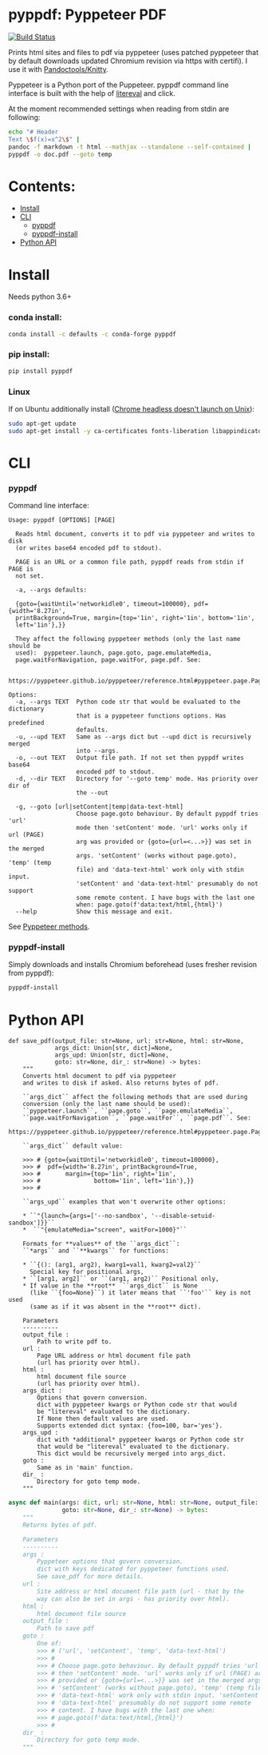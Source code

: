 # pyppdf: Pyppeteer PDF

[![Build Status](https://travis-ci.org/kiwi0fruit/pyppdf.svg?branch=master)](https://travis-ci.org/kiwi0fruit/pyppdf)

Prints html sites and files to pdf via pyppeteer (uses patched pyppeteer that by default downloads updated Chromium revision via https with certifi). I use it with  [Pandoctools/Knitty](https://github.com/kiwi0fruit/pandoctools).

Pyppeteer is a Python port of the Puppeteer. pyppdf command line interface is built with the help of [litereval](https://github.com/kiwi0fruit/litereval) and click.

At the moment recommended settings when reading from stdin are following:

```bash
echo "# Header
Text \$f(x)=x^2\$" |
pandoc -f markdown -t html --mathjax --standalone --self-contained |
pyppdf -o doc.pdf --goto temp
```


# Contents:

* [Install](#install)
* [CLI](#cli)
  * [pyppdf](#pyppdf)
  * [pyppdf-install](#pyppdf-install)
* [Python API](#python-api)


# Install

Needs python 3.6+

### conda install:

```bash
conda install -c defaults -c conda-forge pyppdf
```

### pip install:

```bash
pip install pyppdf
```

### Linux

If on Ubuntu additionally install ([Chrome headless doesn't launch on Unix](https://github.com/puppeteer/puppeteer/blob/main/docs/troubleshooting.md#chrome-headless-doesnt-launch-on-unix)):

```bash
sudo apt-get update
sudo apt-get install -y ca-certificates fonts-liberation libappindicator3-1 libasound2 libatk-bridge2.0-0 libatk1.0-0 libc6 libcairo2 libcups2 libdbus-1-3 libexpat1 libfontconfig1 libgbm1 libgcc1 libglib2.0-0 libgtk-3-0 libnspr4 libnss3 libpango-1.0-0 libpangocairo-1.0-0 libstdc++6 libx11-6 libx11-xcb1 libxcb1 libxcomposite1 libxcursor1 libxdamage1 libxext6 libxfixes3 libxi6 libxrandr2 libxrender1 libxss1 libxtst6 lsb-release wget xdg-utils
```


# CLI

### pyppdf

Command line interface:

```
Usage: pyppdf [OPTIONS] [PAGE]

  Reads html document, converts it to pdf via pyppeteer and writes to disk
  (or writes base64 encoded pdf to stdout).

  PAGE is an URL or a common file path, pyppdf reads from stdin if PAGE is
  not set.

  -a, --args defaults:

  {goto={waitUntil='networkidle0', timeout=100000}, pdf={width='8.27in',
  printBackground=True, margin={top='1in', right='1in', bottom='1in',
  left='1in'},}}

  They affect the following pyppeteer methods (only the last name should be
  used):  pyppeteer.launch, page.goto, page.emulateMedia,
  page.waitForNavigation, page.waitFor, page.pdf. See:

  https://pyppeteer.github.io/pyppeteer/reference.html#pyppeteer.page.Page.pdf

Options:
  -a, --args TEXT  Python code str that would be evaluated to the dictionary
                   that is a pyppeteer functions options. Has predefined
                   defaults.
  -u, --upd TEXT   Same as --args dict but --upd dict is recursively merged
                   into --args.
  -o, --out TEXT   Output file path. If not set then pyppdf writes base64
                   encoded pdf to stdout.
  -d, --dir TEXT   Directory for '--goto temp' mode. Has priority over dir of
                   the --out

  -g, --goto [url|setContent|temp|data-text-html]
                   Choose page.goto behaviour. By default pyppdf tries 'url'
                   mode then 'setContent' mode. 'url' works only if url (PAGE)
                   arg was provided or {goto={url=<...>}} was set in the merged
                   args. 'setContent' (works without page.goto), 'temp' (temp
                   file) and 'data-text-html' work only with stdin input.
                   'setContent' and 'data-text-html' presumably do not support
                   some remote content. I have bugs with the last one
                   when: page.goto(f'data:text/html,{html}')
  --help           Show this message and exit.

```

See [Pyppeteer methods](https://miyakogi.github.io/pyppeteer/reference.html#pyppeteer.page.Page.pdf).


### pyppdf-install

Simply downloads and installs Chromium beforehead (uses fresher revision from pyppdf):

```bash
pyppdf-install
```


# Python API

```
def save_pdf(output_file: str=None, url: str=None, html: str=None,
             args_dict: Union[str, dict]=None,
             args_upd: Union[str, dict]=None,
             goto: str=None, dir_: str=None) -> bytes:
    """
    Converts html document to pdf via pyppeteer
    and writes to disk if asked. Also returns bytes of pdf.

    ``args_dict`` affect the following methods that are used during
    conversion (only the last name should be used):
    ``pyppeteer.launch``, ``page.goto``, ``page.emulateMedia``,
    ``page.waitForNavigation``, ``page.waitFor``, ``page.pdf``. See:
     https://pyppeteer.github.io/pyppeteer/reference.html#pyppeteer.page.Page.pdf

    ``args_dict`` default value:

    >>> # {goto={waitUntil='networkidle0', timeout=100000},
    >>> #  pdf={width='8.27in', printBackground=True,
    >>> #       margin={top='1in', right='1in',
    >>> #               bottom='1in', left='1in'},}}
    >>> #

    ``args_upd`` examples that won't overwrite other options:

    * ``"{launch={args=['--no-sandbox', '--disable-setuid-sandbox']}}``
    *  ``"{emulateMedia="screen", waitFor=1000}"``

    Formats for **values** of the ``args_dict``:
    ``*args`` and ``**kwargs`` for functions:

    * ``{(): (arg1, arg2), kwarg1=val1, kwarg2=val2}``
      Special key for positional args,
    * ``[arg1, arg2]`` or ``(arg1, arg2)`` Positional only,
    * If value in the **root**  ``args_dict`` is None
      (like ``{foo=None}``) it later means that ``'foo'`` key is not used
      (same as if it was absent in the **root** dict).

    Parameters
    ----------
    output_file :
        Path to write pdf to.
    url :
        Page URL address or html document file path
        (url has priority over html).
    html :
        html document file source
        (url has priority over html).
    args_dict :
        Options that govern conversion.
        dict with pyppeteer kwargs or Python code str that would
        be "litereval" evaluated to the dictionary.
        If None then default values are used.
        Supports extended dict syntax: {foo=100, bar='yes'}.
    args_upd :
        dict with *additional* pyppeteer kwargs or Python code str
        that would be "litereval" evaluated to the dictionary.
        This dict would be recursively merged into args_dict.
    goto :
        Same as in 'main' function.
    dir_ :
        Directory for goto temp mode.
    """
```

```py
async def main(args: dict, url: str=None, html: str=None, output_file: str=None,
               goto: str=None, dir_: str=None) -> bytes:
    """
    Returns bytes of pdf.

    Parameters
    ----------
    args :
        Pyppeteer options that govern conversion.
        dict with keys dedicated for pyppeteer functions used.
        See save_pdf for more details.
    url :
        Site address or html document file path (url - that by the
        way can also be set in args - has priority over html).
    html :
        html document file source
    output_file :
        Path to save pdf
    goto :
        One of:
        >>> # ('url', 'setContent', 'temp', 'data-text-html')
        >>> #
        >>> # Choose page.goto behaviour. By default pyppdf tries 'url' mode
        >>> # then 'setContent' mode. 'url' works only if url (PAGE) arg was
        >>> # provided or {goto={url=<...>}} was set in the merged args.
        >>> # 'setContent' (works without page.goto), 'temp' (temp file) and
        >>> # 'data-text-html' work only with stdin input. 'setContent' and
        >>> # 'data-text-html' presumably do not support some remote
        >>> # content. I have bugs with the last one when:
        >>> # page.goto(f'data:text/html,{html}')
        >>> #
    dir_ :
        Directory for goto temp mode.
    """
```
